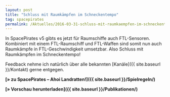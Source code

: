 ```yaml
---
layout: post
title: "Schluss mit Raumkämpfen im Schneckentempo"
tag: spacepirates
permalink: /Aktuelles/2016-03-31-schluss-mit-raumkaempfen-im-schneckentempo
---
```


In SpacePirates v5 gibts es jetzt für Raumschiffe auch FTL-Sensoren. Kombiniert mit einem FTL-Raumschiff und FTL-Waffen sind somit nun auch Raumkämpfe in FTL-Geschwindigkeit umsetzbar. Also Schluss mit Raumkämpfen im Schneckentempo!

Feedback nehme ich natürlich über alle bekannten [Kanäle]({{ site.baseurl }}/Kontakt) gerne entgegen.

**[&raquo; zu SpacePirates &ndash; Ahoi Landratten!]({{ site.baseurl }}/Spielregeln/)**

**[&raquo; Vorschau herunterladen]({{ site.baseurl }}/Publikationen/)**


